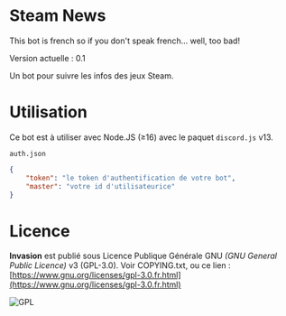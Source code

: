 
# Steam News

This bot is french so if you don't speak french... well, too bad!

Version actuelle : 0.1

Un bot pour suivre les infos des jeux Steam.

# Utilisation
Ce bot est à utiliser avec Node.JS (≥16) avec le paquet `discord.js` v13.

`auth.json`
```JSON
{
	"token": "le token d'authentification de votre bot",
 	"master": "votre id d'utilisateurice"
}
```

# Licence
**Invasion** est publié sous Licence Publique Générale GNU *(GNU General Public Licence)* v3 (GPL-3.0). Voir COPYING.txt, ou ce lien : [https://www.gnu.org/licenses/gpl-3.0.fr.html](https://www.gnu.org/licenses/gpl-3.0.fr.html)

![GPL](https://upload.wikimedia.org/wikipedia/commons/thumb/9/93/GPLv3_Logo.svg/320px-GPLv3_Logo.svg.png)

